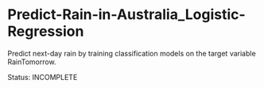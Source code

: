 # Predict-Rain-in-Australia_Logistic-Regression
Predict next-day rain by training classification models on the target variable RainTomorrow.

Status: INCOMPLETE

